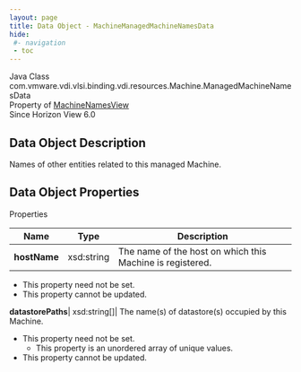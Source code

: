 ```yaml
---
layout: page
title: Data Object - MachineManagedMachineNamesData
hide:
 #- navigation
 - toc
---
```






Java Class
    com.vmware.vdi.vlsi.binding.vdi.resources.Machine.ManagedMachineNamesData  
Property of
     [MachineNamesView](vdi.resources.Machine.MachineNamesView.md#field_detail)  
Since 
    Horizon View 6.0

## Data Object Description 

Names of other entities related to this managed Machine. 

## Data Object Properties

Properties

Name |  Type |  Description   
---|---|---  
**hostName**|  xsd:string|  The name of the host on which this Machine is registered.   


* This property need not be set.
* This property cannot be updated.

  
**datastorePaths**|  xsd:string[]|  The name(s) of datastore(s) occupied by this Machine.   


* This property need not be set.
  * This property is an unordered array of unique values.
* This property cannot be updated.

  
  
  
   
  
  

